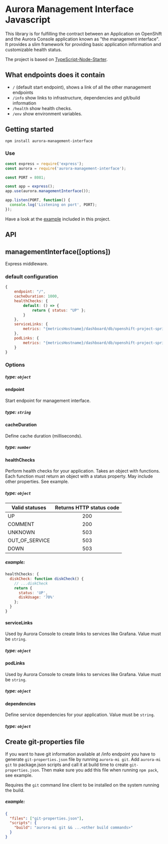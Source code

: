 # Aurora Management Interface Javascript

This library is for fulfilling the contract between an Application on OpenShift and the Aurora Console application known as "the management interface". It provides a slim framework for providing basic application information and customizable health status.

The project is based on [TypeScript-Node-Starter](https://github.com/Microsoft/TypeScript-Node-Starter).

## What endpoints does it contain

- `/` (default start endpoint), shows a link of all the other management endpoints
- `/info` show links to infrastructure, dependencies and git/build information
- `/health` show health checks.
- `/env` show environment variables.

## Getting started

`npm install aurora-management-interface`

### Use

```js
const express = require('express');
const aurora = require('aurora-management-interface');

const PORT = 8081;

const app = express();
app.use(aurora.managementInterface());

app.listen(PORT, function() {
  console.log('Listening on port', PORT);
});
```

Have a look at the [example](_example/index.js) included in this project.

## API

## managementInterface([options])

Express middleware.

### default configuration

```js
{
    endpoint: "/",
    cacheDuration: 1000,
    healthChecks: {
        default: () => {
            return { status: "UP" };
        }
    },
    serviceLinks: {
        metrics: "{metricsHostname}/dashboard/db/openshift-project-spring-actuator-view?var-ds=openshift-{cluster}-ose&var-namespace={namespace}&var-app={name}"
    },
    podLinks: {
        metrics: "{metricsHostname}/dashboard/db/openshift-project-spring-actuator-view-instance?var-ds=openshift-{cluster}-ose&var-namespace={namespace}&var-app={name}&var-instance={podName}"
    }
}
```

### Options

##### type: `object`

#### endpoint

Start endpoint for management interface.

##### type: `string`

#### cacheDuration

Define cache duration (milliseconds).

##### type: `number`

#### healthChecks

Perform health checks for your application.
Takes an object with functions.
Each function must return an object with a status property. May include other properties. See example.

##### type: `object`

| Valid statuses | Returns HTTP status code |
| -------------- | :----------------------: |
| UP             |           200            |
| COMMENT        |           200            |
| UNKNOWN        |           503            |
| OUT_OF_SERVICE |           503            |
| DOWN           |           503            |

##### example:

```js
healthChecks: {
  diskCheck: function diskCheck() {
    // ...diskCheck
    return {
      status: 'UP',
      diskUsage: '70%'
    };
  }
}
```

#### serviceLinks

Used by Aurora Console to create links to services like Grafana.
Value must be `string`.

##### type: `object`

#### podLinks

Used by Aurora Console to create links to services like Grafana.
Value must be `string`.

##### type: `object`

#### dependencies

Define service dependencies for your application.
Value must be `string`.

##### type: `object`

## Create git-properties file

If you want to have git information available at /info endpoint you have to generate `git-properties.json` file by running `aurora-mi git`.
Add `aurora-mi git` to package.json scripts and call it at build time to create `git-properties.json`. Then make sure you add this file when
running `npm pack`, see example.

Requires the `git` command line client to be installed on the system running the build.

##### example:

```json
{
  "files": ["git-properties.json"],
  "scripts": {
    "build": "aurora-mi git && ...<other build commands>"
  }
}
```
